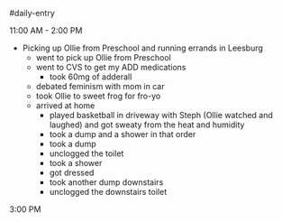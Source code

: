 #daily-entry 

11:00 AM - 2:00 PM
- Picking up Ollie from Preschool and running errands in Leesburg
	- went to pick up Ollie from Preschool
	- went to CVS to get my ADD medications
		- took 60mg of adderall 
	- debated feminism with mom in car
	- took Ollie to sweet frog for fro-yo
	- arrived at home 
		- played basketball in driveway with Steph (Ollie watched and laughed) and got sweaty from the heat and humidity
		- took a dump and a shower in that order
		- took a dump
		- unclogged the toilet
		- took a shower
		- got dressed
		- took another dump downstairs
		- unclogged the downstairs toilet


3:00 PM
